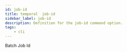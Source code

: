 ```yaml
---
id: job-id
title: temporal  job-id
sidebar_label: job-id
description: Definition for the job-id command option.
tags:
	- cli
---
```


Batch Job Id
